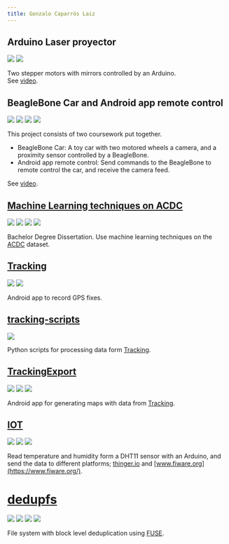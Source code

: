 ```yaml
---
title: Gonzalo Caparrós Laiz
---
```


## Arduino Laser proyector
![](https://img.shields.io/badge/-Arduino-brightgreen)
![](https://img.shields.io/badge/-Teamwork-ff69b4)

Two stepper motors with mirrors controlled by an Arduino.  
See [video](https://drive.google.com/file/d/1Wk3NjIWjeKzSvbwLjBFLrrNIiED2IcSe/view?usp=sharing).

## BeagleBone Car and Android app remote control
![](https://img.shields.io/badge/-Android-green)
![](https://img.shields.io/badge/-Teamwork-ff69b4)
![](https://img.shields.io/badge/-C-black)
![](https://img.shields.io/badge/-Java-red)

This project consists of two coursework put together.

- BeagleBone Car: A toy car with two motored wheels a camera, and a proximity sensor controlled by a BeagleBone.  
- Android app remote control: Send commands to the BeagleBone to remote control the car, and receive the camera feed.

See [video](https://www.youtube.com/watch?v=QA3LeDqKk1c).

## [Machine Learning techniques on ACDC](https://github.com/Gonzalocl/tfg)
![](https://img.shields.io/badge/-Python-blue)
![](https://img.shields.io/badge/-TensorFlow-orange)
![](https://img.shields.io/badge/-Bash-red)
![](https://img.shields.io/badge/-LaTeX-lightgrey)

Bachelor Degree Dissertation. Use machine learning techniques on the [ACDC](https://www.creatis.insa-lyon.fr/Challenge/acdc/) dataset.

## [Tracking](https://github.com/Gonzalocl/Trackin)
![](https://img.shields.io/badge/-Java-red)
![](https://img.shields.io/badge/-Android-green)

Android app to record GPS fixes.

## [tracking-scripts](https://github.com/Gonzalocl/tracking-scripts/blob/main/track_csv2kml.py)
![](https://img.shields.io/badge/-Python-blue)

Python scripts for processing data form [Tracking](#Tracking).

## [TrackingExport](https://github.com/Gonzalocl/TrackingExport)
![](https://img.shields.io/badge/-Android-green)
![](https://img.shields.io/badge/-Kotlin-blue)
![](https://img.shields.io/badge/-Bash-red)

Android app for generating maps with data from [Tracking](#Tracking).

## [IOT](https://github.com/Gonzalocl/iot)
![](https://img.shields.io/badge/-Arduino-brightgreen)
![](https://img.shields.io/badge/-Python-blue)
![](https://img.shields.io/badge/-JavaScript-red)

Read temperature and humidity form a DHT11 sensor with an Arduino,
and send the data to different platforms; [thinger.io](https://thinger.io/) and
[www.fiware.org](https://www.fiware.org/).

# [dedupfs](https://github.com/Gonzalocl/dedupfs)
![](https://img.shields.io/badge/-C-black)
![](https://img.shields.io/badge/-FUSE-pink)
![](https://img.shields.io/badge/-Bash-red)
![](https://img.shields.io/badge/-LaTeX-lightgrey)

File system with block level deduplication using [FUSE](https://en.wikipedia.org/wiki/Filesystem_in_Userspace).